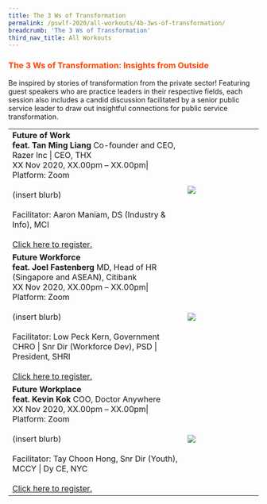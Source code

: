 ```yaml
---
title: The 3 Ws of Transformation
permalink: /pswlf-2020/all-workouts/4b-3ws-of-transformation/
breadcrumb: 'The 3 Ws of Transformation'
third_nav_title: All Workouts
---
```

### <font color="orangered"><b>The 3 Ws of Transformation: Insights from Outside</b></font>
Be inspired by stories of transformation from the private sector! Featuring guest speakers who are practice leaders in their respective fields, each session also includes a candid discussion facilitated by a senior public service leader to draw out insightful connections for public service transformation.
<tr>
<table>
       <col width="70%"> 
            <col width="30%"> 
    <td>
      <b>Future of Work</b>
      <br><b>feat. Tan Ming Liang</b>     Co-founder and CEO, Razer Inc | CEO, THX
      <br>XX Nov 2020, XX.00pm – XX.00pm| Platform: Zoom
      <br>       
      <br>(insert blurb)
      <br>
      <br>Facilitator: Aaron Maniam, DS (Industry & Info), MCI
      <br>
      <br>
      <a href="http://www.registrationlink">Click here to register.</a> 
    </td>    
<td>
     <img src="/images/Speaker1.jpg">
    </td>
</tr>
<tr>
    <td>
      <b>Future Workforce</b>
      <br><b>feat. Joel Fastenberg</b>     MD, Head of HR (Singapore and ASEAN), Citibank</b>
      <br>XX Nov 2020, XX.00pm – XX.00pm| Platform: Zoom
      <br>       
      <br>(insert blurb)
      <br>      
      <br>Facilitator: Low Peck Kern, Government CHRO | Snr Dir (Workforce Dev), PSD | President, SHRI
      <br>
      <br>
      <a href="http://www.registrationlink">Click here to register.</a>   
    </td>
    <td>
     <img src="/images/Speaker2.jpg">
    </td>
</tr>
<tr>
    <td>
      <b>Future Workplace </b>
      <br><b>feat. Kevin Kok</b>   COO, Doctor Anywhere</b>
      <br>XX Nov 2020, XX.00pm – XX.00pm| Platform: Zoom
      <br>       
      <br>(insert blurb)
      <br>      
      <br>Facilitator: Tay Choon Hong, Snr Dir (Youth), MCCY | Dy CE, NYC
      <br>
      <br>
      <a href="http://www.registrationlink">Click here to register.</a>   
    </td>
    <td>
     <img src="/images/Speaker3.jpg">
    </td>
</tr>
